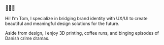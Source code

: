 ### 👋👋👋

Hi! I’m Tom,
I specialize in bridging brand identity with UX/UI to create beautiful and meaningful design solutions for the future.

Aside from design, I enjoy 3D printing, coffee runs, and binging episodes of Danish crime dramas.

